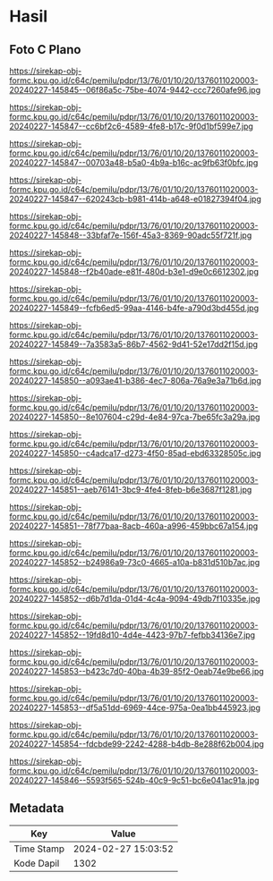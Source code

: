 # Hasil

## Foto C Plano

https://sirekap-obj-formc.kpu.go.id/c64c/pemilu/pdpr/13/76/01/10/20/1376011020003-20240227-145845--06f86a5c-75be-4074-9442-ccc7260afe96.jpg

https://sirekap-obj-formc.kpu.go.id/c64c/pemilu/pdpr/13/76/01/10/20/1376011020003-20240227-145847--cc6bf2c6-4589-4fe8-b17c-9f0d1bf599e7.jpg

https://sirekap-obj-formc.kpu.go.id/c64c/pemilu/pdpr/13/76/01/10/20/1376011020003-20240227-145847--00703a48-b5a0-4b9a-b16c-ac9fb63f0bfc.jpg

https://sirekap-obj-formc.kpu.go.id/c64c/pemilu/pdpr/13/76/01/10/20/1376011020003-20240227-145847--620243cb-b981-414b-a648-e01827394f04.jpg

https://sirekap-obj-formc.kpu.go.id/c64c/pemilu/pdpr/13/76/01/10/20/1376011020003-20240227-145848--33bfaf7e-156f-45a3-8369-90adc55f721f.jpg

https://sirekap-obj-formc.kpu.go.id/c64c/pemilu/pdpr/13/76/01/10/20/1376011020003-20240227-145848--f2b40ade-e81f-480d-b3e1-d9e0c6612302.jpg

https://sirekap-obj-formc.kpu.go.id/c64c/pemilu/pdpr/13/76/01/10/20/1376011020003-20240227-145849--fcfb6ed5-99aa-4146-b4fe-a790d3bd455d.jpg

https://sirekap-obj-formc.kpu.go.id/c64c/pemilu/pdpr/13/76/01/10/20/1376011020003-20240227-145849--7a3583a5-86b7-4562-9d41-52e17dd2f15d.jpg

https://sirekap-obj-formc.kpu.go.id/c64c/pemilu/pdpr/13/76/01/10/20/1376011020003-20240227-145850--a093ae41-b386-4ec7-806a-76a9e3a71b6d.jpg

https://sirekap-obj-formc.kpu.go.id/c64c/pemilu/pdpr/13/76/01/10/20/1376011020003-20240227-145850--8e107604-c29d-4e84-97ca-7be65fc3a29a.jpg

https://sirekap-obj-formc.kpu.go.id/c64c/pemilu/pdpr/13/76/01/10/20/1376011020003-20240227-145850--c4adca17-d273-4f50-85ad-ebd63328505c.jpg

https://sirekap-obj-formc.kpu.go.id/c64c/pemilu/pdpr/13/76/01/10/20/1376011020003-20240227-145851--aeb76141-3bc9-4fe4-8feb-b6e3687f1281.jpg

https://sirekap-obj-formc.kpu.go.id/c64c/pemilu/pdpr/13/76/01/10/20/1376011020003-20240227-145851--78f77baa-8acb-460a-a996-459bbc67a154.jpg

https://sirekap-obj-formc.kpu.go.id/c64c/pemilu/pdpr/13/76/01/10/20/1376011020003-20240227-145852--b24986a9-73c0-4665-a10a-b831d510b7ac.jpg

https://sirekap-obj-formc.kpu.go.id/c64c/pemilu/pdpr/13/76/01/10/20/1376011020003-20240227-145852--d6b7d1da-01d4-4c4a-9094-49db7f10335e.jpg

https://sirekap-obj-formc.kpu.go.id/c64c/pemilu/pdpr/13/76/01/10/20/1376011020003-20240227-145852--19fd8d10-4d4e-4423-97b7-fefbb34136e7.jpg

https://sirekap-obj-formc.kpu.go.id/c64c/pemilu/pdpr/13/76/01/10/20/1376011020003-20240227-145853--b423c7d0-40ba-4b39-85f2-0eab74e9be66.jpg

https://sirekap-obj-formc.kpu.go.id/c64c/pemilu/pdpr/13/76/01/10/20/1376011020003-20240227-145853--df5a51dd-6969-44ce-975a-0ea1bb445923.jpg

https://sirekap-obj-formc.kpu.go.id/c64c/pemilu/pdpr/13/76/01/10/20/1376011020003-20240227-145854--fdcbde99-2242-4288-b4db-8e288f62b004.jpg

https://sirekap-obj-formc.kpu.go.id/c64c/pemilu/pdpr/13/76/01/10/20/1376011020003-20240227-145846--5593f565-524b-40c9-9c51-bc6e041ac91a.jpg


## Metadata

| Key        | Value               |
| ---------- | ------------------- |
| Time Stamp | 2024-02-27 15:03:52 |
| Kode Dapil | 1302                |




